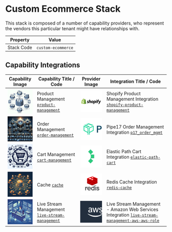 # Custom Ecommerce Stack
This stack is composed of a number of capability providers, who represent the vendors this particular tenant might have relationships with.

| Property | Value |
|----------|------|
| Stack Code | `custom-ecommerce` |

## Capability Integrations

| Capability Image | Capability Title / Code | Provider Image | Integration Title / Code |
|------------------|-------------------------|----------------|--------------------------|
| ![Product Management Capability Square Image](../../capability/product-management/images/product-management_square.png) | Product Management [`product-management`](../../capability/product-management) | ![Shopify Provider Square Image](../../provider/shopify/images/shopify_square.png) | Shopify Product Management Integration [`shopify-product-management`](../../integration/shopify-product-management) |
| ![Order Management Capability Square Image](../../capability/order-management/images/order-management_square.png) | Order Management [`order-management`](../../capability/order-management) | ![Pipe17 Provider Square Image](../../provider/pipe17/images/pipe17_square.png) | Pipe17 Order Management Integration [`p17_order_mgmt`](../../integration/p17_order_mgmt) |
| ![Cart Management Capability Square Image](../../capability/cart-management/images/cart-management_square.png) | Cart Management [`cart-management`](../../capability/cart-management) | ![Elastic Path Provider Square Image](../../provider/elastic-path/images/elastic-path_square.png) | Elastic Path Cart Integration [`elastic-path-cart`](../../integration/elastic-path-cart) |
| ![Cache Capability Square Image](../../capability/cache/images/cache_square.png) | Cache [`cache`](../../capability/cache) | ![Redis Provider Square Image](../../provider/redis/images/redis_square.png) | Redis Cache Integration [`redis-cache`](../../integration/redis-cache) |
| ![Live Stream Management Capability Square Image](../../capability/live-stream-management/images/live-stream-management_square.png) | Live Stream Management [`live-stream-management`](../../capability/live-stream-management) | ![Amazon Web Services Provider Square Image](../../provider/aws/images/aws_square.png) | Live Stream Management - Amazon Web Services Integration [`live-stream-management-aws-aws-role`](../../integration/live-stream-management-aws-aws-role) |
